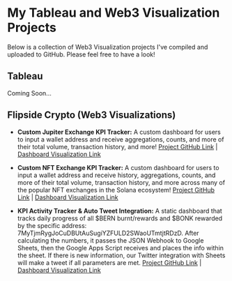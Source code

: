 # My Tableau and Web3 Visualization Projects

Below is a collection of Web3 Visualization projects I've compiled and uploaded to GitHub. Please feel free to have a look!

## Tableau 

Coming Soon...

## Flipside Crypto (Web3 Visualizations)

* **Custom Jupiter Exchange KPI Tracker:** A custom dashboard for users to input a wallet address and receive aggregations, counts, and more of their total volume, transaction history, and more! [Project GitHub Link](https://github.com/ZavonPaschall/Custom-JUP-Exchange-KPI-Tracker) | [Dashboard Visualization Link](https://flipsidecrypto.xyz/HitmonleeCrypto/total-jupiter-volume-checker-dpjD_a)

* **Custom NFT Exchange KPI Tracker:** A custom dashboard for users to input a wallet address and receive history, aggregations, counts, and more of their total volume, transaction history, and more across many of the popular NFT exchanges in the Solana ecosystem! [Project GitHub Link](https://github.com/ZavonPaschall/Custom-NFT-Exchange-KPI-Tracker) | [Dashboard Visualization Link](https://flipsidecrypto.xyz/HitmonleeCrypto/your-sol-nft-volume-txn-count-checker-PqwgF9)

* **KPI Activity Tracker & Auto Tweet Integration:** A static dashboard that tracks daily progress of all $BERN burnt/rewards and $BONK rewarded by the specific address: 7MyTjmRygJoCuDBUtAuSugiYZFULD2SWaoUTmtjtRDzD. After calculating the numbers, it passes the JSON Webhook to Google Sheets, then the Google Apps Script receives and places the info within the sheet. If there is new information, our Twitter integration with Sheets will make a tweet if all parameters are met. [Project GitHub Link](https://github.com/ZavonPaschall/KPI-Activity-Tracker-and-Auto-Tweet-Integration/tree/main) | [Dashboard Visualization Link](https://flipsidecrypto.xyz/HitmonleeCrypto/burnt-bern-by-bernzy-t7S6n2)
